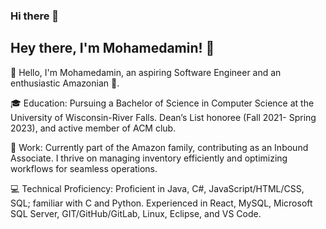 ### Hi there 👋
## Hey there, I'm Mohamedamin! 👋

👋 Hello, I'm Mohamedamin, an aspiring Software Engineer and an enthusiastic Amazonian 🌟.

🎓 Education: Pursuing a Bachelor of Science in Computer Science at the University of Wisconsin-River Falls. Dean’s List honoree (Fall 2021- Spring 2023), and active member of ACM club.

💼 Work: Currently part of the Amazon family, contributing as an Inbound Associate. I thrive on managing inventory efficiently and optimizing workflows for seamless operations.

💻 Technical Proficiency: Proficient in Java, C#, JavaScript/HTML/CSS, SQL; familiar with C and Python. Experienced in React, MySQL, Microsoft SQL Server, GIT/GitHub/GitLab, Linux, Eclipse, and VS Code.
